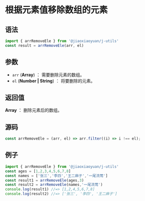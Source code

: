 


# 根据元素值移除数组的元素

## 语法

```js
import { arrRemoveEle } from '@jiaoxiaoyuan/j-utils'
const result = arrRemoveEle(arr, el)
```

## 参数

- `arr` (**Array**) ： 需要删除元素的数组。
- `el` (**Number | String**) ： 将要删除的元素。


## 返回值

**Array** ： 删除元素后的数组。

## 源码


```js
const arrRemoveEle = (arr, el) => arr.filter((i) => i !== el);
```

## 例子


```js
import { arrRemoveEle } from '@jiaoxiaoyuan/j-utils'
const ages = [1,2,3,4,5,6,7,8]
const names = ['张三','李四','王二麻子','一尾流莺']
const result1 = arrRemoveEle(ages,3)
const result2 = arrRemoveEle(names,'一尾流莺')
console.log(result1) //=> [1,2,4,5,6,7,8]
console.log(result2) //=> ['张三', '李四', '王二麻子']
```